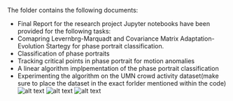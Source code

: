 The folder contains the following documents:
* Final Report for the research project
Jupyter notebooks have been provided for the following tasks:
* Comapring Levernbrg-Marquadt and Covariance Matrix Adaptation- Evolution Startegy for phase portrait classification.
* Classification of phase portraits
* Tracking critical points in phase portrait for motion anomalies
* A linear algorithm implpementation of the phase portrait classification
* Experimenting the algorithm on the UMN crowd activity dataset(make sure to place the dataset in the exact forlder mentioned within the code)
![alt text](https://github.com/pranaava/Motion-Anomaly-Detection/blob/master/rnd_coll_anom1.png "Motion anomaly detected by change in type of flow" )
![alt text](https://github.com/pranaava/Motion-Anomaly-Detection/blob/master/rnd_coll_anom2.png "Tracking critical points for motion anomalies" )
![alt text](https://github.com/pranaava/Motion-Anomaly-Detection/blob/master/rnd_coll_anom3.png "Motion anomaly detectde by change in fit" )
